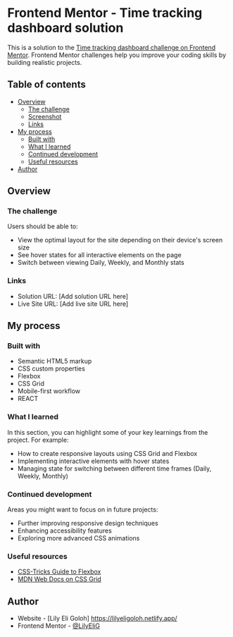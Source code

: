 # Frontend Mentor - Time tracking dashboard solution

This is a solution to the [Time tracking dashboard challenge on Frontend Mentor](https://www.frontendmentor.io/challenges/time-tracking-dashboard-UIQ7167Jw). Frontend Mentor challenges help you improve your coding skills by building realistic projects.

## Table of contents

- [Overview](#overview)
  - [The challenge](#the-challenge)
  - [Screenshot](#screenshot)
  - [Links](#links)
- [My process](#my-process)
  - [Built with](#built-with)
  - [What I learned](#what-i-learned)
  - [Continued development](#continued-development)
  - [Useful resources](#useful-resources)
- [Author](#author)

## Overview

### The challenge

Users should be able to:

- View the optimal layout for the site depending on their device's screen size
- See hover states for all interactive elements on the page
- Switch between viewing Daily, Weekly, and Monthly stats

### Links

- Solution URL: [Add solution URL here]
- Live Site URL: [Add live site URL here]

## My process

### Built with

- Semantic HTML5 markup
- CSS custom properties
- Flexbox
- CSS Grid
- Mobile-first workflow
- REACT

### What I learned

In this section, you can highlight some of your key learnings from the project. For example:

- How to create responsive layouts using CSS Grid and Flexbox
- Implementing interactive elements with hover states
- Managing state for switching between different time frames (Daily, Weekly, Monthly)

### Continued development

Areas you might want to focus on in future projects:

- Further improving responsive design techniques
- Enhancing accessibility features
- Exploring more advanced CSS animations

### Useful resources

- [CSS-Tricks Guide to Flexbox](https://css-tricks.com/snippets/css/a-guide-to-flexbox/)
- [MDN Web Docs on CSS Grid](https://developer.mozilla.org/en-US/docs/Web/CSS/CSS_Grid_Layout)

## Author

- Website - [Lily Eli Goloh] https://lilyeligoloh.netlify.app/
- Frontend Mentor - [@LilyEliG](https://www.frontendmentor.io/profile/LilyEliG)
